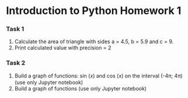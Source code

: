 # Introduction to Python Homework 1
### Task 1
1. Calculate the area of triangle with sides a = 4.5, b = 5.9 and c = 9.
1. Print calculated value with precision = 2
### Task 2
1. Build a graph of functions: sin (𝑥) and cos (𝑥) on the interval (-4π; 4π) (use only Jupyter notebook)
1. Build a graph of functions (use only Jupyter notebook)
